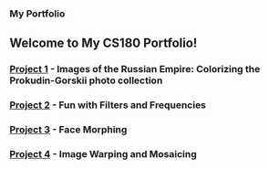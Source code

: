 ### My Portfolio

## Welcome to My CS180 Portfolio!

### [Project 1](./1/index.html) - Images of the Russian Empire: Colorizing the Prokudin-Gorskii photo collection

### [Project 2](./2/index.html) - Fun with Filters and Frequencies

### [Project 3](./3/index.html) - Face Morphing

### [Project 4](./4/index.html) - Image Warping and Mosaicing